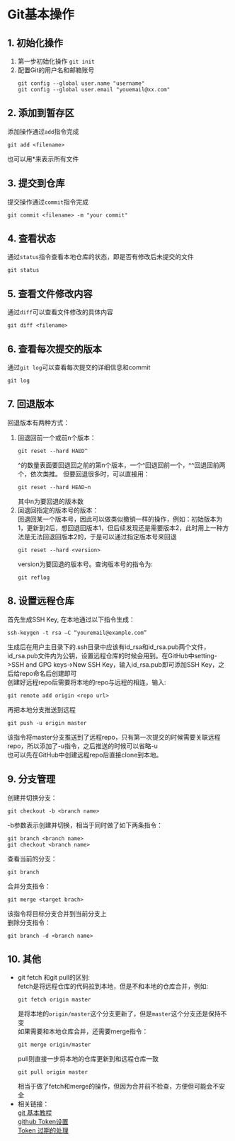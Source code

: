 # Git基本操作
## 1. 初始化操作
1. 第一步初始化操作 `git init` 
2. 配置Git的用户名和邮箱账号<br>
   ```git
   git config --global user.name "username"
   git config --global user.email "youemail@xx.com"
   ```
## 2. 添加到暂存区
添加操作通过`add`指令完成
```
git add <filename>
```
也可以用\*来表示所有文件
## 3. 提交到仓库
提交操作通过`commit`指令完成
```
git commit <filename> -m "your commit"
```   
## 4. 查看状态
通过`status`指令查看本地仓库的状态，即是否有修改后未提交的文件
```
git status
```
## 5. 查看文件修改内容
通过`diff`可以查看文件修改的具体内容
```
git diff <filename>
```
## 6. 查看每次提交的版本
通过`git log`可以查看每次提交的详细信息和commit
```
git log
```
## 7. 回退版本
回退版本有两种方式：<br>
1. 回退回前一个或前n个版本：<br>
   ```
   git reset --hard HAED^ 
   ```
   ^的数量表面要回退回之前的第n个版本，一个^回退回前一个，^^回退回前两个，依次类推。
   但要回退很多时，可以直接用：
   ```
   git reset --hard HEAD~n
   ```
   其中n为要回退的版本数
2. 回退回指定的版本号的版本：<br>
   回退回某一个版本号，因此可以做类似撤销一样的操作，例如：初始版本为1，更新到2后，想回退回版本1，但后续发现还是需要版本2，此时用上一种方法是无法回退回版本2的，于是可以通过指定版本号来回退
   ```
   git reset --hard <version>
   ```
   version为要回退的版本号。查询版本号的指令为:
   ```
   git reflog
   ```
## 8. 设置远程仓库
首先生成SSH Key, 在本地通过以下指令生成：<br>
```
ssh-keygen -t rsa –C “youremail@example.com”
```   
生成后在用户主目录下的.ssh目录中应该有id_rsa和id_rsa.pub两个文件，id_rsa.pub文件内为公钥，设置远程仓库的时候会用到。在GitHub中setting->SSH and GPG keys->New SSH Key，输入id_rsa.pub即可添加SSH Key，之后给repo命名后创建即可<br>
创建好远程repo后需要将本地的repo与远程的相连，输入:<br>
```
git remote add origin <repo url>
```
再把本地分支推送到远程
```
git push -u origin master
```
该指令将master分支推送到了远程repo，只有第一次提交的时候需要关联远程repo，所以添加了-u指令，之后推送的时候可以省略-u<br>
也可以先在GitHub中创建远程repo后直接clone到本地。
## 9. 分支管理
创建并切换分支：
```
git checkout -b <branch name>
```
-b参数表示创建并切换，相当于同时做了如下两条指令：
```
git branch <branch name>
git checkout <branch name>
```
查看当前的分支：
```
git branch
```
合并分支指令：
```
git merge <target brach>
```
该指令将目标分支合并到当前分支上<br>
删除分支指令：
```
git branch -d <branch name>
```
## 10. 其他
-  git fetch 和git pull的区别:<br>
   fetch是将远程仓库的代码拉到本地，但是不和本地的仓库合并，例如:
   ```
   git fetch origin master
   ```
   是将本地的`origin/master`这个分支更新了，但是`master`这个分支还是保持不变<br>
   如果需要和本地仓库合并，还需要merge指令：
   ```
   git merge origin/master
   ```
   pull则直接一步将本地的仓库更新到和远程仓库一致
   ```
   git pull origin master
   ```
   相当于做了fetch和merge的操作，但因为合并前不检查，方便但可能会不安全
-   相关链接：<br>
   [git 基本教程](https://zhuanlan.zhihu.com/p/30044692)<br>
   [github Token设置](https://zhuanlan.zhihu.com/p/401978754)<br>
   [Token 过期的处理](https://blog.csdn.net/weixin_51696091/article/details/123960933)